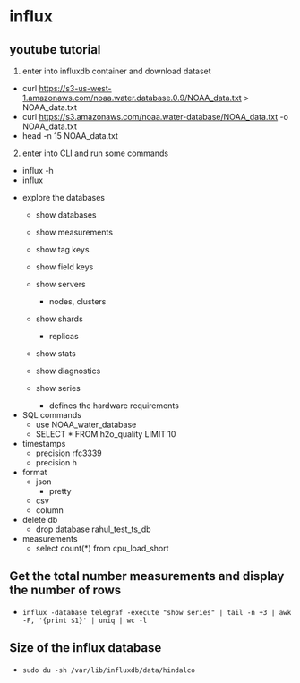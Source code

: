 
# influx

## youtube tutorial
1. enter into influxdb container and download dataset
- curl https://s3-us-west-1.amazonaws.com/noaa.water.database.0.9/NOAA_data.txt > NOAA_data.txt
- curl https://s3.amazonaws.com/noaa.water-database/NOAA_data.txt -o NOAA_data.txt
- head -n 15 NOAA_data.txt

2. enter into CLI and run some commands
- influx -h
- influx
* explore the databases
	- show databases
	- show measurements
	- show tag keys
	- show field keys

	- show servers
		- nodes, clusters
	- show shards
		- replicas

	- show stats
	- show diagnostics

	- show series
		- defines the hardware requirements
* SQL commands
	- use NOAA_water_database
	- SELECT * FROM h2o_quality LIMIT 10
* timestamps
	- precision rfc3339
	- precision h
* format
	- json
		- pretty
	- csv
	- column
* delete db
	- drop database rahul_test_ts_db
* measurements
	- select count(*) from cpu_load_short

## Get the total number measurements and display the number of rows
- `influx -database telegraf -execute "show series" | tail -n +3 | awk -F, '{print $1}' | uniq | wc -l`

## Size of the influx database
- `sudo du -sh /var/lib/influxdb/data/hindalco`
